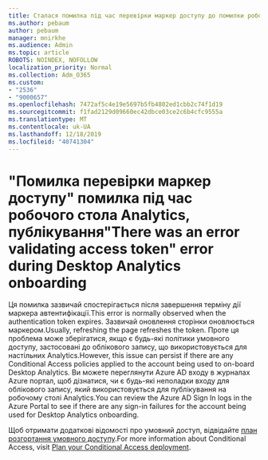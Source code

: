 ```yaml
---
title: Сталася помилка під час перевірки маркер доступу до помилки робочого стола аналітика на посадку
ms.author: pebaum
author: pebaum
manager: mnirkhe
ms.audience: Admin
ms.topic: article
ROBOTS: NOINDEX, NOFOLLOW
localization_priority: Normal
ms.collection: Adm_O365
ms.custom:
- "2536"
- "9000657"
ms.openlocfilehash: 7472af5c4e19e5697b5fb4802ed1cbb2c74f1d19
ms.sourcegitcommit: f1fad2129d09660ec42dbce03ce2c6b4cfc9555a
ms.translationtype: MT
ms.contentlocale: uk-UA
ms.lasthandoff: 12/18/2019
ms.locfileid: "40741304"
---
```

# <a name="there-was-an-error-validating-access-token-error-during-desktop-analytics-onboarding"></a><span data-ttu-id="5bb13-102">"Помилка перевірки маркер доступу" помилка під час робочого стола Analytics, публікування</span><span class="sxs-lookup"><span data-stu-id="5bb13-102">"There was an error validating access token" error during Desktop Analytics onboarding</span></span>

<span data-ttu-id="5bb13-103">Ця помилка зазвичай спостерігається після завершення терміну дії маркера автентифікації.</span><span class="sxs-lookup"><span data-stu-id="5bb13-103">This error is normally observed when the authentication token expires.</span></span> <span data-ttu-id="5bb13-104">Зазвичай оновлення сторінки оновлюється маркером.</span><span class="sxs-lookup"><span data-stu-id="5bb13-104">Usually, refreshing the page refreshes the token.</span></span> <span data-ttu-id="5bb13-105">Проте ця проблема може зберігатися, якщо є будь-які політики умовного доступу, застосовані до облікового запису, що використовується для настільних Analytics.</span><span class="sxs-lookup"><span data-stu-id="5bb13-105">However, this issue can persist if there are any Conditional Access policies applied to the account being used to on-board Desktop Analytics.</span></span> <span data-ttu-id="5bb13-106">Ви можете переглянути Azure AD входу в журналах Azure портал, щоб дізнатися, чи є будь-які неполадки входу для облікового запису, який використовується для публікування на робочому столі Analytics.</span><span class="sxs-lookup"><span data-stu-id="5bb13-106">You can review the Azure AD Sign In logs in the Azure Portal to see if there are any sign-in failures for the account being used for Desktop Analytics onboarding.</span></span>

<span data-ttu-id="5bb13-107">Щоб отримати додаткові відомості про умовний доступ, відвідайте [план розгортання умовного доступу](https://docs.microsoft.com/azure/active-directory/conditional-access/plan-conditional-access).</span><span class="sxs-lookup"><span data-stu-id="5bb13-107">For more information about Conditional Access, visit [Plan your Conditional Access deployment](https://docs.microsoft.com/azure/active-directory/conditional-access/plan-conditional-access).</span></span>